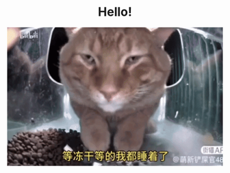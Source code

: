 <h1 align="center">Hello!<samp></samp></h4>
<p align="center">
  <img width="600" src="https://github.com/gabrielyeniceri/gabrielyeniceri/blob/main/mr-snack-cat-camera.gif">
</p>
<!--
**gabrielyeniceri/gabrielyeniceri** is a ✨ _special_ ✨ repository because its `README.md` (this file) appears on your GitHub profile.

Here are some ideas to get you started:

- 🔭 I’m currently working on ...
- 🌱 I’m currently learning ...
- 👯 I’m looking to collaborate on ...
- 🤔 I’m looking for help with ...
- 💬 Ask me about ...
- 📫 How to reach me: ...
- 😄 Pronouns: ...
- ⚡ Fun fact: ...
-->
